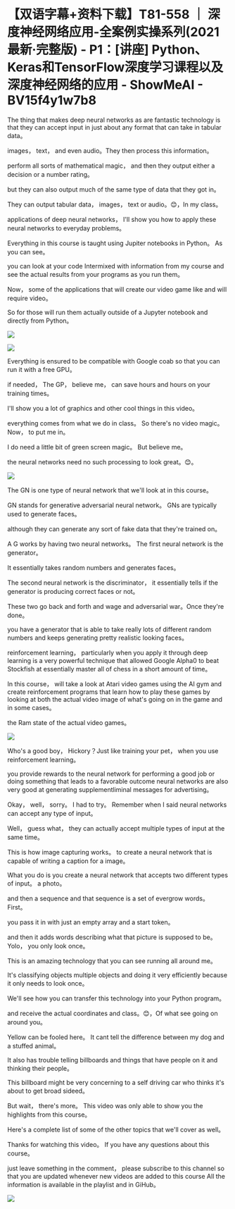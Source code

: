 # 【双语字幕+资料下载】T81-558 ｜ 深度神经网络应用-全案例实操系列(2021最新·完整版) - P1：[讲座] Python、Keras和TensorFlow深度学习课程以及深度神经网络的应用 - ShowMeAI - BV15f4y1w7b8

The thing that makes deep neural networks as are fantastic technology is that they can accept input in just about any format that can take in tabular data。

 images， text， and even audio。They then process this information。

 perform all sorts of mathematical magic， and then they output either a decision or a number rating。

 but they can also output much of the same type of data that they got in。

 They can output tabular data， images， text or audio。😊，In my class。

 applications of deep neural networks， I'll show you how to apply these neural networks to everyday problems。

 Everything in this course is taught using Jupiter notebooks in Python。 As you can see。

 you can look at your code Intermixed with information from my course and see the actual results from your programs as you run them。

 Now， some of the applications that will create our video game like and will require video。

 So for those will run them actually outside of a Jupyter notebook and directly from Python。



![](img/65ac78653c1a84416ac737ec4a875fe7_1.png)

![](img/65ac78653c1a84416ac737ec4a875fe7_2.png)

Everything is ensured to be compatible with Google coab so that you can run it with a free GPU。

 if needed， The GP， believe me， can save hours and hours on your training times。

 I'll show you a lot of graphics and other cool things in this video。

 everything comes from what we do in class。 So there's no video magic。 Now， to put me in。

 I do need a little bit of green screen magic。 But believe me。

 the neural networks need no such processing to look great。😊。



![](img/65ac78653c1a84416ac737ec4a875fe7_4.png)

The GN is one type of neural network that we'll look at in this course。

 GN stands for generative adversarial neural network。 GNs are typically used to generate faces。

 although they can generate any sort of fake data that they're trained on。

 A G works by having two neural networks。 The first neural network is the generator。

 It essentially takes random numbers and generates faces。

 The second neural network is the discriminator， it essentially tells if the generator is producing correct faces or not。

 These two go back and forth and wage and adversarial war。Once they're done。

 you have a generator that is able to take really lots of different random numbers and keeps generating pretty realistic looking faces。

 reinforcement learning， particularly when you apply it through deep learning is a very powerful technique that allowed Google Alpha0 to beat Stockfish at essentially master all of chess in a short amount of time。

 In this course， will take a look at Atari video games using the AI gym and create reinforcement programs that learn how to play these games by looking at both the actual video image of what's going on in the game and in some cases。

 the Ram state of the actual video games。

![](img/65ac78653c1a84416ac737ec4a875fe7_6.png)

Who's a good boy， Hickory？Just like training your pet， when you use reinforcement learning。

 you provide rewards to the neural network for performing a good job or doing something that leads to a favorable outcome neural networks are also very good at generating supplementliminal messages for advertising。

Okay， well， sorry。 I had to try。 Remember when I said neural networks can accept any type of input。

 Well， guess what， they can actually accept multiple types of input at the same time。

 This is how image capturing works。 to create a neural network that is capable of writing a caption for a image。

 What you do is you create a neural network that accepts two different types of input。 a photo。

 and then a sequence and that sequence is a set of evergrow words。 First。

 you pass it in with just an empty array and a start token。

 and then it adds words describing what that picture is supposed to be。 Yolo， you only look once。

 This is an amazing technology that you can see running all around me。

 It's classifying objects multiple objects and doing it very efficiently because it only needs to look once。

 We'll see how you can transfer this technology into your Python program。

 and receive the actual coordinates and class。😊，Of what see going on around you。

Yellow can be fooled here。 It cant tell the difference between my dog and a stuffed animal。

 It also has trouble telling billboards and things that have people on it and thinking their people。

 This billboard might be very concerning to a self driving car who thinks it's about to get broad sideed。

 But wait， there's more。 This video was only able to show you the highlights from this course。

 Here's a complete list of some of the other topics that we'll cover as well。

Thanks for watching this video。 If you have any questions about this course。

 just leave something in the comment， please subscribe to this channel so that you are updated whenever new videos are added to this course All the information is available in the playlist and in GiHub。



![](img/65ac78653c1a84416ac737ec4a875fe7_8.png)